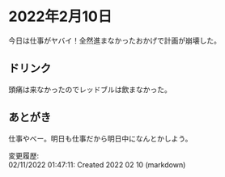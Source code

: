 # 2022年2月10日

今日は仕事がヤバイ！全然進まなかったおかげで計画が崩壊した。

## ドリンク

頭痛は来なかったのでレッドブルは飲まなかった。

## あとがき

仕事やべー。明日も仕事だから明日中になんとかしよう。

変更履歴:  
02/11/2022 01:47:11: Created 2022 02 10 (markdown)  
